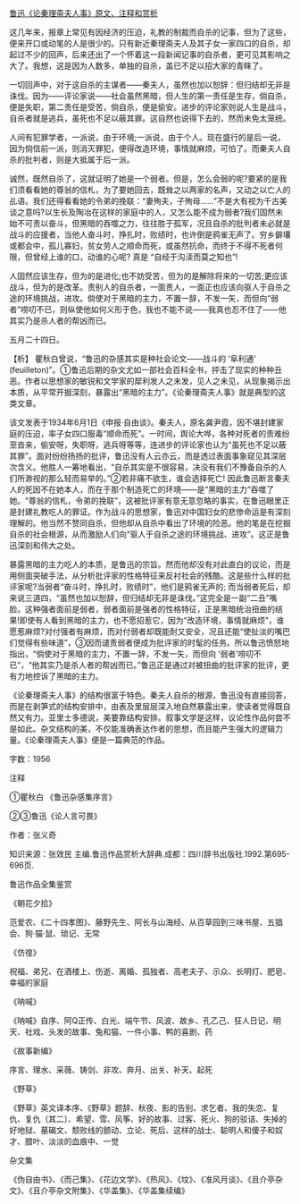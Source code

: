 [鲁迅《论秦理斋夫人事》原文、注释和赏析](https://www.vrrw.net/wx/9743.html)

这几年来，报章上常见有因经济的压迫，礼教的制裁而自杀的记事，但为了这些，便来开口或动笔的人是很少的。只有新近秦理斋夫人及其子女一家四口的自杀，却起过不少的回声，后来还出了一个怀着这一段新闻记事的自杀者，更可见其影响之大了。我想，这是因为人数多，单独的自杀，盖已不足以招大家的青睐了。

一切回声中，对于这自杀的主谋者——秦夫人，虽然也加以恕辞：但归结却无非是诛伐。因为——评论家说——社会虽然黑暗，但人生的第一责任是生存，倘自杀，便是失职，第二责任是受苦，倘自杀，便是偷安。进步的评论家则说人生是战斗，自杀者就是逃兵，虽死也不足以蔽其罪。这自然也说得下去的，然而未免太笼统。

人间有犯罪学者，一派说，由于环境;一派说，由于个人。现在盛行的是后一说，因为倘信前一派，则消灭罪犯，便得改造环境，事情就麻烦，可怕了。而秦夫人自杀的批判者，则是大抵属于后一派。

诚然，既然自杀了，这就证明了她是一个弱者。但是，怎么会弱的呢?要紧的是我们须看看她的尊翁的信札，为了要她回去，既耸之以两家的名声，又动之以亡人的乩语。我们还得看看她的令弟的挽联：“妻殉夫，子殉母……”不是大有视为千古美谈之意吗?以生长及陶冶在这样的家庭中的人，又怎么能不成为弱者?我们固然未始不可责以奋斗，但黑暗的吞噬之力，往往胜于孤军，况且自杀的批判者未必就是战斗的应援者，当他人奋斗时，挣扎时，败绩时，也许倒是鸦雀无声了。穷乡僻壤或都会中，孤儿寡妇，贫女劳人之顺命而死，或虽然抗命，而终于不得不死者何限，但曾经上谁的口，动谁的心呢? 真是 “自经于沟渎而莫之知也”!

人固然应该生存，但为的是进化;也不妨受苦，但为的是解除将来的一切苦;更应该战斗，但为的是改革。责别人的自杀者，一面责人，一面正也应该向驱人于自杀之途的环境挑战，进攻。倘使对于黑暗的主力，不置一辞，不发一矢，而但向“弱者”唠叨不已，则纵使他如何义形于色，我也不能不说——我真也忍不住了——他其实乃是杀人者的帮凶而已。

五月二十四日。



【析】 瞿秋白曾说，“鲁迅的杂感其实是种社会论文——战斗的 ‘阜利通’ (feuilleton)”。①鲁迅后期的杂文尤如一部社会百科全书，抨击了现实的种种丑恶。作者以思想家的敏锐和文学家的犀利发人之未发，见人之未见，从现象揭示出本质，从平常开掘深刻，暴露出“黑暗的主力”。《论秦理斋夫人事》就是典型的这类文章。

该文发表于1934年6月1日《申报·自由谈》。秦夫人，原名龚尹霞，因不堪封建家庭的压迫，率子女四口服毒“顺命而死”。一时间，舆论大哗，各种对死者的责难纷至沓来，偷安呀，失职呀，逃兵呀等等，连进步的评论家也认为“虽死也不足以蔽其罪”。面对纷纷扬扬的批评，鲁迅没有人云亦云，而是透过表面事象窥见其深层次含义。他胜人一筹地看出，“自杀其实是不很容易，决没有我们不豫备自杀的人们所渺视的那么轻而易举的。”②若非痛不欲生，谁会选择死亡! 因此鲁迅断言秦夫人的死因不在她本人，而在于那个制造死亡的环境——是“黑暗的主力”吞噬了她。“尊翁的信札，令弟的挽联”，这被批评家有意无意忽略的事实，在鲁迅眼里正是封建礼教吃人的罪证。作为战斗的思想家，鲁迅对中国妇女的悲惨命运是有深刻理解的。他当然不赞同自杀，但他却从自杀中看出了环境的险恶。他的笔是在挖掘自杀的社会根源，从而激励人们向“驱人于自杀之途的环境挑战、进攻”。这正是鲁迅深刻和伟大之处。

暴露黑暗的主力吃人的本质，是鲁迅的宗旨。然而他却没有对此直白的议论，而是用侧面突破手法，从分析批评家的性格特征来反衬社会的残酷。这是些什么样的批评家呢?当弱者“奋斗时，挣扎时，败绩时”，他们是鸦雀无声的; 而当弱者死后，却来说三道四，“虽然也加以恕辞，但归结却无非是诛伐。”这完全是一副“二丑”嘴脸。这种强者面前是弱者，弱者面前是强者的性格特征，正是黑暗统治扭曲的结果!即使有人看到黑暗的主力，也不愿招惹它，因为“改造环境，事情就麻烦”，谁愿惹麻烦?对付强者有麻烦，而对付弱者却既能耐又安全，况且还能“使扯淡的嘴巴们觉得有些味道”，③因而谴责弱者便成为批评家的时髦的任务。所以鲁迅愤怒地指出，“倘使对于黑暗的主力，不置一辞，不发一矢，而但向 ‘弱者’唠叨不已”，“他其实乃是杀人者的帮凶而已。”鲁迅正是通过对被扭曲的批评家的批评，更有力地控诉了黑暗的主力。

《论秦理斋夫人事》的结构很富于特色。秦夫人自杀的根源，鲁迅没有直接回答，而是在剥笋式的结构安排中，由表及里层层深入地自然暴露出来，使读者觉得既自然又有力。亚里士多德说，美要靠结构安排。叙事文学是这样，议论性作品何尝不是如此。杂文结构的美，不仅能准确表达作者的思想，而且能产生强大的逻辑力量。《论秦理斋夫人事》便是一篇典范的作品。

字数：1956

注释

①瞿秋白 《鲁迅杂感集序言》

②③鲁迅《论人言可畏》

作者：张义奇

知识来源：张效民 主编.鲁迅作品赏析大辞典.成都：四川辞书出版社.1992.第695-696页.

鲁迅作品全集鉴赏

《朝花夕拾》

范爱农、《二十四孝图》、藤野先生、阿长与山海经、从百草园到三味书屋、五猖会、狗·猫·鼠、琐记、无常

《仿徨》

祝福、弟兄、在酒楼上、伤逝、离婚、孤独者、高老夫子、示众、长明灯、肥皂、幸福的家庭

《呐喊》

《呐喊》自序、阿Q正传、白光、端午节、风波、故乡、孔乙己、狂人日记、明天、社戏、头发的故事、兔和猫、一件小事、鸭的喜剧、药

《故事新编》

序言、理水、采薇、铸剑、非攻、奔月、出关、补天、起死

《野草》

《野草》英文译本序、《野草》题辞、秋夜、影的告别、求乞者、我的失恋、复仇、复仇〔其二〕、希望、雪、风筝、好的故事、过客、死火、狗的驳诘、失掉的好地狱、墓碣文、颓败线的颤动、立论、死后、这样的战士、聪明人和傻子和奴才、腊叶、淡淡的血痕中、一觉

杂文集

《伪自由书》、《而己集》、《花边文学》、《热风》、《坟》、《准风月谈》、《且介亭杂文》、《且介亭杂文附集》、《华盖集》、《华盖集续编》

